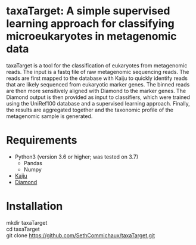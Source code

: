 # taxaTarget: A simple supervised learning approach for classifying microeukaryotes in metagenomic data
taxaTarget is a tool for the classification of eukaryotes from metagenomic reads. The input is a fastq file of raw metagenomic sequencing reads. The reads are first mapped to the database with Kaiju to quickly identify reads that are likely sequenced from eukaryotic marker genes. The binned reads are then more sensitively aligned with Diamond to the marker genes. The Diamond output is then provided as input to classifiers, which were trained using the UniRef100 database and a supervised learning approach. Finally, the results are aggregated together and the taxonomic profile of the metagenomic sample is generated.

# Requirements
* Python3 (version 3.6 or higher; was tested on 3.7)
  * Pandas
  * Numpy
* [Kaiju](https://github.com/bioinformatics-centre/kaiju)
* [Diamond](https://github.com/bbuchfink/diamond)
 
# Installation

mkdir taxaTarget\
cd taxaTarget\
git clone https://github.com/SethCommichaux/taxaTarget.git
